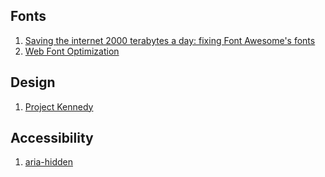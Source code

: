 
## Fonts
1. [Saving the internet 2000 terabytes a day: fixing Font Awesome's fonts](https://pixelambacht.nl/2016/font-awesome-fixed/)
2. [Web Font Optimization](https://developers.google.com/web/fundamentals/performance/optimizing-content-efficiency/webfont-optimization)

## Design
1. [Project Kennedy](http://www.theverge.com/2013/1/24/3904134/google-redesign-how-larry-page-engineered-beautiful-revolution)

## Accessibility
1. [aria-hidden](http://john.foliot.ca/aria-hidden/)
